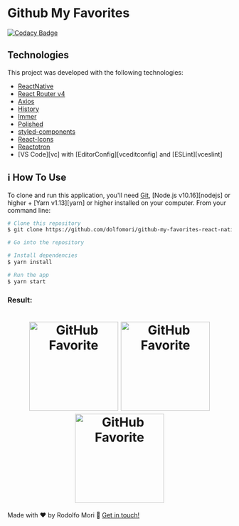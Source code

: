 # Github My Favorites

[![Codacy Badge](https://api.codacy.com/project/badge/Grade/72648aee11334eeeae374cab4172ea80)](https://www.codacy.com/manual/dolfomori/react-native-first-project?utm_source=github.com&amp;utm_medium=referral&amp;utm_content=dolfomori/react-native-first-project&amp;utm_campaign=Badge_Grade)

## Technologies

This project was developed with the following technologies:

-  [ReactNative](https://reactjs.org/)
-  [React Router v4](https://github.com/ReactTraining/react-router)
-  [Axios](https://github.com/axios/axios)
-  [History](https://www.npmjs.com/package/history)
-  [Immer](https://github.com/immerjs/immer)
-  [Polished](https://polished.js.org/)
-  [styled-components](https://www.styled-components.com/)
-  [React-Icons](https://react-icons.netlify.com/)
-  [Reactotron](https://infinite.red/reactotron)
-  [VS Code][vc] with [EditorConfig][vceditconfig] and [ESLint][vceslint]

## :information_source: How To Use

To clone and run this application, you'll need [Git](https://git-scm.com), [Node.js v10.16][nodejs] or higher + [Yarn v1.13][yarn] or higher installed on your computer. From your command line:

```bash
# Clone this repository
$ git clone https://github.com/dolfomori/github-my-favorites-react-native.git

# Go into the repository

# Install dependencies
$ yarn install

# Run the app
$ yarn start
```

### Result:

<h1 align="center">
    <img alt="GitHub Favorite" src="https://user-images.githubusercontent.com/47903440/69626218-f5fcab80-1026-11ea-86d8-a7df15798c71.png" width="200px" />
  
   <img alt="GitHub Favorite" src="https://user-images.githubusercontent.com/47903440/69626443-6f949980-1027-11ea-877d-552680102713.png" width="200px" />
   
   <img alt="GitHub Favorite" src="https://user-images.githubusercontent.com/47903440/69626454-73282080-1027-11ea-8baa-750d80aa88a4.png" width="200px" />
</h1>


Made with ♥ by Rodolfo Mori :wave: [Get in touch!](https://www.linkedin.com/in/rodolfomori/)





